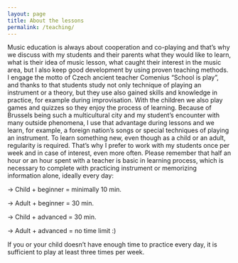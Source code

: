 ```yaml
---
layout: page
title: About the lessons
permalink: /teaching/
---
```


Music education is always about cooperation and co-playing and that’s why we discuss with my students and their parents what they would like to learn, what is their idea of music lesson, what caught their interest in the music area, but I also keep good development by using proven teaching methods.
I engage the motto of Czech ancient teacher Comenius “School is play”, and thanks to that students study not only technique of playing an instrument or a theory, but they use also gained skills and knowledge in practice, for example during improvisation. With the children we also play games and quizzes so they enjoy the process of learning. Because of Brussels being such a multicultural city and my student’s encounter with many outside phenomena, I use that advantage during lessons and we learn, for example, a foreign nation’s songs or special techniques of playing an instrument.
To learn something new, even though as a child or an adult, regularity is required. That’s why I prefer to work with my students once per week and in case of interest, even more often. Please remember that half an hour or an hour spent with a teacher is basic in learning process, which is necessary to complete with practicing instrument or memorizing information alone, ideally every day:


-> Child + beginner = minimally 10 min.

-> Adult + beginner = 30 min.

-> Child + advanced = 30 min.

-> Adult + advanced = no time limit :)

<!-- <table>
    <tr>
        <td>Child + beginner = minimally 10 min.</td>
        <td>Adult + beginner = 30 min.</td>
    </tr>
    <tr>
        <td>Child + advanced = 30 min.</td>
        <td>Adult + advanced = no time limit :)</td>
    </tr>
</table> -->

If you or your child doesn’t have enough time to practice every day, it is sufficient to play at least three times per week.


